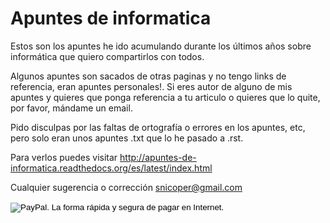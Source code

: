 # Apuntes de informatica #

Estos son los apuntes he ido acumulando durante los últimos años sobre informática que quiero
compartirlos con todos.

Algunos apuntes son sacados de otras paginas y no tengo links de referencia, eran apuntes
personales!.
Si eres autor de alguno de mis apuntes y quieres que ponga referencia a tu articulo o
quieres que lo quite, por favor, mándame un email.

Pido disculpas por las faltas de ortografía o errores en los apuntes, etc, pero solo
eran unos apuntes .txt que lo he pasado a .rst.

Para verlos puedes visitar
<a href="http://apuntes-de-informatica.readthedocs.org/es/latest/index.html">
    http://apuntes-de-informatica.readthedocs.org/es/latest/index.html
</a>

Cualquier sugerencia o corrección snicoper@gmail.com

<form action="https://www.paypal.com/cgi-bin/webscr" method="post" target="_top">
    <input type="hidden" name="cmd" value="_s-xclick">
    <input type="hidden" name="hosted_button_id" value="ZHEFMHDL2X6H8">
    <input type="image" src="https://www.paypalobjects.com/es_ES/ES/i/btn/btn_donateCC_LG.gif" border="0" name="submit" alt="PayPal. La forma rápida y segura de pagar en Internet.">
    <img alt="" border="0" src="https://www.paypalobjects.com/es_ES/i/scr/pixel.gif" width="1" height="1">
</form>

<script src="http://raw.github.com/paypal/JavaScriptButtons/master/dist/paypal-button.min.js?merchant=ZHEFMHDL2X6H8"
    data-button="buynow"
    data-name="Donate to The Changelog"
    data-amount="5.00"
></script>
